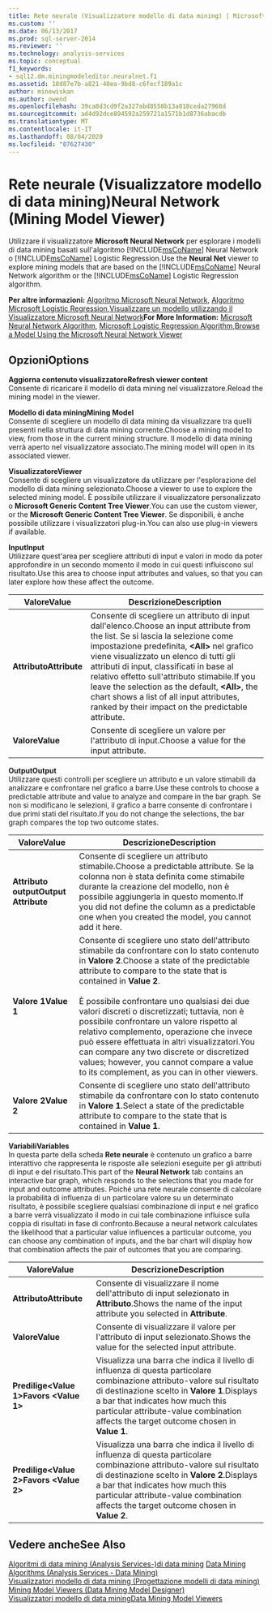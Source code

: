 ```yaml
---
title: Rete neurale (Visualizzatore modello di data mining) | Microsoft Docs
ms.custom: ''
ms.date: 06/13/2017
ms.prod: sql-server-2014
ms.reviewer: ''
ms.technology: analysis-services
ms.topic: conceptual
f1_keywords:
- sql12.dm.miningmodeleditor.neuralnet.f1
ms.assetid: 18d87e7b-a821-40ea-9bd8-c6fecf189a1c
author: minewiskan
ms.author: owend
ms.openlocfilehash: 39ca8d3cd9f2a327abd8558b13a018ceda27968d
ms.sourcegitcommit: ad4d92dce894592a259721a1571b1d8736abacdb
ms.translationtype: MT
ms.contentlocale: it-IT
ms.lasthandoff: 08/04/2020
ms.locfileid: "87627430"
---
```

# <a name="neural-network-mining-model-viewer"></a><span data-ttu-id="fb59e-102">Rete neurale (Visualizzatore modello di data mining)</span><span class="sxs-lookup"><span data-stu-id="fb59e-102">Neural Network (Mining Model Viewer)</span></span>
  <span data-ttu-id="fb59e-103">Utilizzare il visualizzatore **Microsoft Neural Network** per esplorare i modelli di data mining basati sull'algoritmo [!INCLUDE[msCoName](../includes/msconame-md.md)] Neural Network o [!INCLUDE[msCoName](../includes/msconame-md.md)] Logistic Regression.</span><span class="sxs-lookup"><span data-stu-id="fb59e-103">Use the **Neural Net** viewer to explore mining models that are based on the [!INCLUDE[msCoName](../includes/msconame-md.md)] Neural Network algorithm or the [!INCLUDE[msCoName](../includes/msconame-md.md)] Logistic Regression algorithm.</span></span>  
  
 <span data-ttu-id="fb59e-104">**Per altre informazioni:** [Algoritmo Microsoft Neural Network](data-mining/microsoft-neural-network-algorithm.md), [Algoritmo Microsoft Logistic Regression](data-mining/microsoft-logistic-regression-algorithm.md),[Visualizzare un modello utilizzando il Visualizzatore Microsoft Neural Network](data-mining/browse-a-model-using-the-microsoft-neural-network-viewer.md)</span><span class="sxs-lookup"><span data-stu-id="fb59e-104">**For More Information:** [Microsoft Neural Network Algorithm](data-mining/microsoft-neural-network-algorithm.md), [Microsoft Logistic Regression Algorithm](data-mining/microsoft-logistic-regression-algorithm.md),[Browse a Model Using the Microsoft Neural Network Viewer](data-mining/browse-a-model-using-the-microsoft-neural-network-viewer.md)</span></span>  
  
## <a name="options"></a><span data-ttu-id="fb59e-105">Opzioni</span><span class="sxs-lookup"><span data-stu-id="fb59e-105">Options</span></span>  
 <span data-ttu-id="fb59e-106">**Aggiorna contenuto visualizzatore**</span><span class="sxs-lookup"><span data-stu-id="fb59e-106">**Refresh viewer content**</span></span>  
 <span data-ttu-id="fb59e-107">Consente di ricaricare il modello di data mining nel visualizzatore.</span><span class="sxs-lookup"><span data-stu-id="fb59e-107">Reload the mining model in the viewer.</span></span>  
  
 <span data-ttu-id="fb59e-108">**Modello di data mining**</span><span class="sxs-lookup"><span data-stu-id="fb59e-108">**Mining Model**</span></span>  
 <span data-ttu-id="fb59e-109">Consente di scegliere un modello di data mining da visualizzare tra quelli presenti nella struttura di data mining corrente.</span><span class="sxs-lookup"><span data-stu-id="fb59e-109">Choose a mining model to view, from those in the current mining structure.</span></span> <span data-ttu-id="fb59e-110">Il modello di data mining verrà aperto nel visualizzatore associato.</span><span class="sxs-lookup"><span data-stu-id="fb59e-110">The mining model will open in its associated viewer.</span></span>  
  
 <span data-ttu-id="fb59e-111">**Visualizzatore**</span><span class="sxs-lookup"><span data-stu-id="fb59e-111">**Viewer**</span></span>  
 <span data-ttu-id="fb59e-112">Consente di scegliere un visualizzatore da utilizzare per l'esplorazione del modello di data mining selezionato.</span><span class="sxs-lookup"><span data-stu-id="fb59e-112">Choose a viewer to use to explore the selected mining model.</span></span> <span data-ttu-id="fb59e-113">È possibile utilizzare il visualizzatore personalizzato o **Microsoft Generic Content Tree Viewer**.</span><span class="sxs-lookup"><span data-stu-id="fb59e-113">You can use the custom viewer, or the **Microsoft Generic Content Tree Viewer**.</span></span> <span data-ttu-id="fb59e-114">Se disponibili, è anche possibile utilizzare i visualizzatori plug-in.</span><span class="sxs-lookup"><span data-stu-id="fb59e-114">You can also use plug-in viewers if available.</span></span>  
  
 <span data-ttu-id="fb59e-115">**Input**</span><span class="sxs-lookup"><span data-stu-id="fb59e-115">**Input**</span></span>  
 <span data-ttu-id="fb59e-116">Utilizzare quest'area per scegliere attributi di input e valori in modo da poter approfondire in un secondo momento il modo in cui questi influiscono sul risultato.</span><span class="sxs-lookup"><span data-stu-id="fb59e-116">Use this area to choose input attributes and values, so that you can later explore how these affect the outcome.</span></span>  
  
|<span data-ttu-id="fb59e-117">Valore</span><span class="sxs-lookup"><span data-stu-id="fb59e-117">Value</span></span>|<span data-ttu-id="fb59e-118">Descrizione</span><span class="sxs-lookup"><span data-stu-id="fb59e-118">Description</span></span>|  
|-----------|-----------------|  
|<span data-ttu-id="fb59e-119">**Attributo**</span><span class="sxs-lookup"><span data-stu-id="fb59e-119">**Attribute**</span></span>|<span data-ttu-id="fb59e-120">Consente di scegliere un attributo di input dall'elenco.</span><span class="sxs-lookup"><span data-stu-id="fb59e-120">Choose an input attribute from the list.</span></span> <span data-ttu-id="fb59e-121">Se si lascia la selezione come impostazione predefinita, **\<All>** nel grafico viene visualizzato un elenco di tutti gli attributi di input, classificati in base al relativo effetto sull'attributo stimabile.</span><span class="sxs-lookup"><span data-stu-id="fb59e-121">If you leave the selection as the default, **\<All>**, the chart shows a list of all input attributes, ranked by their impact on the predictable attribute.</span></span>|  
|<span data-ttu-id="fb59e-122">**Valore**</span><span class="sxs-lookup"><span data-stu-id="fb59e-122">**Value**</span></span>|<span data-ttu-id="fb59e-123">Consente di scegliere un valore per l'attributo di input.</span><span class="sxs-lookup"><span data-stu-id="fb59e-123">Choose a value for the input attribute.</span></span>|  
  
 <span data-ttu-id="fb59e-124">**Output**</span><span class="sxs-lookup"><span data-stu-id="fb59e-124">**Output**</span></span>  
 <span data-ttu-id="fb59e-125">Utilizzare questi controlli per scegliere un attributo e un valore stimabili da analizzare e confrontare nel grafico a barre.</span><span class="sxs-lookup"><span data-stu-id="fb59e-125">Use these controls to choose a predictable attribute and value to analyze and compare in the bar graph.</span></span> <span data-ttu-id="fb59e-126">Se non si modificano le selezioni, il grafico a barre consente di confrontare i due primi stati del risultato.</span><span class="sxs-lookup"><span data-stu-id="fb59e-126">If you do not change the selections, the bar graph compares the top two outcome states.</span></span>  
  
|<span data-ttu-id="fb59e-127">Valore</span><span class="sxs-lookup"><span data-stu-id="fb59e-127">Value</span></span>|<span data-ttu-id="fb59e-128">Descrizione</span><span class="sxs-lookup"><span data-stu-id="fb59e-128">Description</span></span>|  
|-----------|-----------------|  
|<span data-ttu-id="fb59e-129">**Attributo output**</span><span class="sxs-lookup"><span data-stu-id="fb59e-129">**Output Attribute**</span></span>|<span data-ttu-id="fb59e-130">Consente di scegliere un attributo stimabile.</span><span class="sxs-lookup"><span data-stu-id="fb59e-130">Choose a predictable attribute.</span></span> <span data-ttu-id="fb59e-131">Se la colonna non è stata definita come stimabile durante la creazione del modello, non è possibile aggiungerla in questo momento.</span><span class="sxs-lookup"><span data-stu-id="fb59e-131">If you did not define the column as a predictable one when you created the model, you cannot add it here.</span></span>|  
|<span data-ttu-id="fb59e-132">**Valore 1**</span><span class="sxs-lookup"><span data-stu-id="fb59e-132">**Value 1**</span></span>|<span data-ttu-id="fb59e-133">Consente di scegliere uno stato dell'attributo stimabile da confrontare con lo stato contenuto in **Valore 2**.</span><span class="sxs-lookup"><span data-stu-id="fb59e-133">Choose a state of the predictable attribute to compare to the state that is contained in **Value 2**.</span></span><br /><br /> <span data-ttu-id="fb59e-134">È possibile confrontare uno qualsiasi dei due valori discreti o discretizzati; tuttavia, non è possibile confrontare un valore rispetto al relativo complemento, operazione che invece può essere effettuata in altri visualizzatori.</span><span class="sxs-lookup"><span data-stu-id="fb59e-134">You can compare any two discrete or discretized values; however, you cannot compare a value to its complement, as you can in other viewers.</span></span>|  
|<span data-ttu-id="fb59e-135">**Valore 2**</span><span class="sxs-lookup"><span data-stu-id="fb59e-135">**Value 2**</span></span>|<span data-ttu-id="fb59e-136">Consente di scegliere uno stato dell'attributo stimabile da confrontare con lo stato contenuto in **Valore 1**.</span><span class="sxs-lookup"><span data-stu-id="fb59e-136">Select a state of the predictable attribute to compare to the state that is contained in **Value 1**.</span></span>|  
  
 <span data-ttu-id="fb59e-137">**Variabili**</span><span class="sxs-lookup"><span data-stu-id="fb59e-137">**Variables**</span></span>  
 <span data-ttu-id="fb59e-138">In questa parte della scheda **Rete neurale** è contenuto un grafico a barre interattivo che rappresenta le risposte alle selezioni eseguite per gli attributi di input e del risultato.</span><span class="sxs-lookup"><span data-stu-id="fb59e-138">This part of the **Neural Network** tab contains an interactive bar graph, which responds to the selections that you made for input and outcome attributes.</span></span> <span data-ttu-id="fb59e-139">Poiché una rete neurale consente di calcolare la probabilità di influenza di un particolare valore su un determinato risultato, è possibile scegliere qualsiasi combinazione di input e nel grafico a barre verrà visualizzato il modo in cui tale combinazione influisce sulla coppia di risultati in fase di confronto.</span><span class="sxs-lookup"><span data-stu-id="fb59e-139">Because a neural network calculates the likelihood that a particular value influences a particular outcome, you can choose any combination of inputs, and the bar chart will display how that combination affects the pair of outcomes that you are comparing.</span></span>  
  
|<span data-ttu-id="fb59e-140">Valore</span><span class="sxs-lookup"><span data-stu-id="fb59e-140">Value</span></span>|<span data-ttu-id="fb59e-141">Descrizione</span><span class="sxs-lookup"><span data-stu-id="fb59e-141">Description</span></span>|  
|-----------|-----------------|  
|<span data-ttu-id="fb59e-142">**Attributo**</span><span class="sxs-lookup"><span data-stu-id="fb59e-142">**Attribute**</span></span>|<span data-ttu-id="fb59e-143">Consente di visualizzare il nome dell'attributo di input selezionato in **Attributo**.</span><span class="sxs-lookup"><span data-stu-id="fb59e-143">Shows the name of the input attribute you selected in **Attribute**.</span></span>|  
|<span data-ttu-id="fb59e-144">**Valore**</span><span class="sxs-lookup"><span data-stu-id="fb59e-144">**Value**</span></span>|<span data-ttu-id="fb59e-145">Consente di visualizzare il valore per l'attributo di input selezionato.</span><span class="sxs-lookup"><span data-stu-id="fb59e-145">Shows the value for the selected input attribute.</span></span>|  
|<span data-ttu-id="fb59e-146">**Predilige\<Value 1>**</span><span class="sxs-lookup"><span data-stu-id="fb59e-146">**Favors \<Value 1>**</span></span>|<span data-ttu-id="fb59e-147">Visualizza una barra che indica il livello di influenza di questa particolare combinazione attributo-valore sul risultato di destinazione scelto in **Valore 1**.</span><span class="sxs-lookup"><span data-stu-id="fb59e-147">Displays a bar that indicates how much this particular attribute-value combination affects the target outcome chosen in **Value 1**.</span></span>|  
|<span data-ttu-id="fb59e-148">**Predilige\<Value 2>**</span><span class="sxs-lookup"><span data-stu-id="fb59e-148">**Favors \<Value 2>**</span></span>|<span data-ttu-id="fb59e-149">Visualizza una barra che indica il livello di influenza di questa particolare combinazione attributo-valore sul risultato di destinazione scelto in **Valore 2**.</span><span class="sxs-lookup"><span data-stu-id="fb59e-149">Displays a bar that indicates how much this particular attribute-value combination affects the target outcome chosen in **Value 2**.</span></span>|  
  
## <a name="see-also"></a><span data-ttu-id="fb59e-150">Vedere anche</span><span class="sxs-lookup"><span data-stu-id="fb59e-150">See Also</span></span>  
 <span data-ttu-id="fb59e-151">[Algoritmi di data mining &#40;Analysis Services-&#41;di data mining](data-mining/data-mining-algorithms-analysis-services-data-mining.md) </span><span class="sxs-lookup"><span data-stu-id="fb59e-151">[Data Mining Algorithms &#40;Analysis Services - Data Mining&#41;](data-mining/data-mining-algorithms-analysis-services-data-mining.md) </span></span>  
 <span data-ttu-id="fb59e-152">[Visualizzatori modello di data mining &#40;Progettazione modelli di data mining&#41;](mining-model-viewers-data-mining-model-designer.md) </span><span class="sxs-lookup"><span data-stu-id="fb59e-152">[Mining Model Viewers &#40;Data Mining Model Designer&#41;](mining-model-viewers-data-mining-model-designer.md) </span></span>  
 [<span data-ttu-id="fb59e-153">Visualizzatori modello di data mining</span><span class="sxs-lookup"><span data-stu-id="fb59e-153">Data Mining Model Viewers</span></span>](data-mining/data-mining-model-viewers.md)  
  
  
